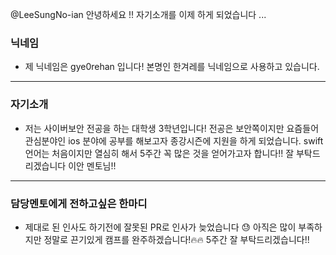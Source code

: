@LeeSungNo-ian
안녕하세요 !!
자기소개를 이제 하게 되었습니다 ...

 ### 닉네임
 - 제 닉네임은 gye0rehan 입니다! 본명인 한겨레를 닉네임으로 사용하고 있습니다.
 ---

 ### 자기소개
 - 저는 사이버보안 전공을 하는 대학생 3학년입니다! 전공은 보안쪽이지만 요즘들어 관심분야인 ios 분야에 공부를 해보고자 종강시즌에 지원을 하게 되었습니다. swift언어는 처음이지만 열심히 해서 5주간 꼭 많은 것을 얻어가고자 합니다!! 잘 부탁드리겠습니다 이안 멘토님!!

 ---

 ### 담당멘토에게 전하고싶은 한마디
 - 제대로 된 인사도 하기전에 잘못된 PR로 인사가 늦었습니다 😓 아직은 많이 부족하지만 정말로 끈기있게 캠프를 완주하겠습니다!🔥🔥 5주간 잘 부탁드리겠습니다!! 
 ```

